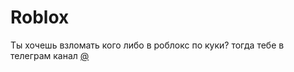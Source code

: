 # Roblox
Ты хочешь взломать кого либо в роблокс по куки?
тогда тебе в телеграм канал [ @](https://t.me/cookievzlomrbx)
